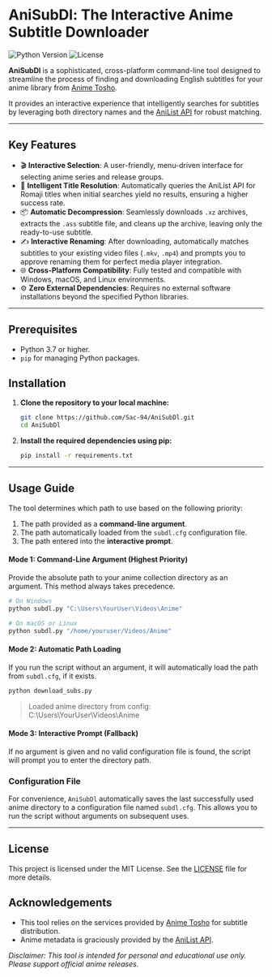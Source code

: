 # AniSubDl: The Interactive Anime Subtitle Downloader

![Python Version](https://img.shields.io/badge/python-3.7+-blue.svg)
![License](https://img.shields.io/badge/license-MIT-green.svg)

**AniSubDl** is a sophisticated, cross-platform command-line tool designed to streamline the process of finding and downloading English subtitles for your anime library from [Anime Tosho](https://animetosho.org).

It provides an interactive experience that intelligently searches for subtitles by leveraging both directory names and the [AniList API](https://anilist.co) for robust matching.

---

## Key Features

- 🎬 **Interactive Selection**: A user-friendly, menu-driven interface for selecting anime series and release groups.
- 🧠 **Intelligent Title Resolution**: Automatically queries the AniList API for Romaji titles when initial searches yield no results, ensuring a higher success rate.
- 📦 **Automatic Decompression**: Seamlessly downloads `.xz` archives, extracts the `.ass` subtitle file, and cleans up the archive, leaving only the ready-to-use subtitle.
- ✍️ **Interactive Renaming**: After downloading, automatically matches subtitles to your existing video files (`.mkv`, `.mp4`) and prompts you to approve renaming them for perfect media player integration.
- 🌐 **Cross-Platform Compatibility**: Fully tested and compatible with Windows, macOS, and Linux environments.
- ⚙️ **Zero External Dependencies**: Requires no external software installations beyond the specified Python libraries.

---

## Prerequisites

- Python 3.7 or higher.
- `pip` for managing Python packages.

## Installation

1.  **Clone the repository to your local machine:**
    ```bash
    git clone https://github.com/Sac-94/AniSubDl.git
    cd AniSubDl
    ```
2.  **Install the required dependencies using pip:**
    ```bash
    pip install -r requirements.txt
    ```

---

## Usage Guide

The tool determines which path to use based on the following priority:
1.  The path provided as a **command-line argument**.
2.  The path automatically loaded from the `subdl.cfg` configuration file.
3.  The path entered into the **interactive prompt**.

#### Mode 1: Command-Line Argument (Highest Priority)

Provide the absolute path to your anime collection directory as an argument. This method always takes precedence.

```bash
# On Windows
python subdl.py "C:\Users\YourUser\Videos\Anime"

# On macOS or Linux
python subdl.py "/home/youruser/Videos/Anime"
```

#### Mode 2: Automatic Path Loading

If you run the script without an argument, it will automatically load the path from `subdl.cfg`, if it exists.

```bash
python download_subs.py
```
> Loaded anime directory from config: C:\Users\YourUser\Videos\Anime

#### Mode 3: Interactive Prompt (Fallback)

If no argument is given and no valid configuration file is found, the script will prompt you to enter the directory path.

### Configuration File

For convenience, `AniSubDl` automatically saves the last successfully used anime directory to a configuration file named `subdl.cfg`. This allows you to run the script without arguments on subsequent uses.

---

## License

This project is licensed under the MIT License. See the [LICENSE](https://github.com/Sac-94/AniSubDl/blob/main/LICENSE) file for more details.

## Acknowledgements

- This tool relies on the services provided by [Anime Tosho](https://animetosho.org) for subtitle distribution.
- Anime metadata is graciously provided by the [AniList API](https://anilist.co).

*Disclaimer: This tool is intended for personal and educational use only. Please support official anime releases.*
